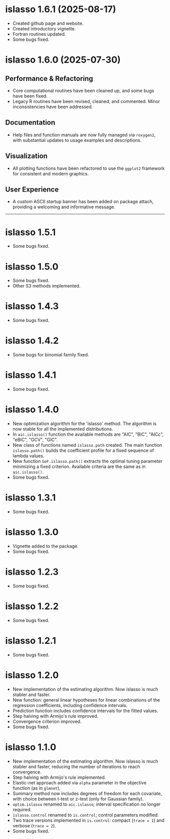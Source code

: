 # islasso 1.6.1 (2025-08-17)

- Created github page and website.
- Created introductory vignette.
- Fortran routines updated.
- Some bugs fixed.

# islasso 1.6.0 (2025-07-30)

## Performance & Refactoring
- Core computational routines have been cleaned up, and some bugs have been fixed.
- Legacy R routines have been revised, cleaned, and commented. Minor inconsistencies have been addressed.

## Documentation
- Help files and function manuals are now fully managed via `roxygen2`, with substantial updates to usage examples and descriptions.

## Visualization
- All plotting functions have been refactored to use the `ggplot2` framework for consistent and modern graphics.

## User Experience
- A custom ASCII startup banner has been added on package attach, providing a welcoming and informative message.

---

# islasso 1.5.1

- Some bugs fixed.

# islasso 1.5.0

- Some bugs fixed.
- Other S3 methods implemented.

# islasso 1.4.3

- Some bugs fixed.

# islasso 1.4.2

- Some bugs for binomial family fixed.

# islasso 1.4.1

- Some bugs fixed.

# islasso 1.4.0

- New optimization algorithm for the 'islasso' method. The algorithm is now stable for all the implemented distributions.
- In `aic.islasso()` function the available methods are "AIC", "BIC", "AICc", "eBIC", "GCV", "GIC".
- New class of functions named `islasso.path` created. The main function `islasso.path()` builds the coefficient profile for a fixed sequence of lambda values.
- New function `GoF.islasso.path()` extracts the optimal tuning parameter minimizing a fixed criterion. Available criteria are the same as in `aic.islasso()`.
- Some bugs fixed.

# islasso 1.3.1

- Some bugs fixed.

# islasso 1.3.0

- Vignette added to the package.
- Some bugs fixed.

# islasso 1.2.3

- Some bugs fixed.

# islasso 1.2.2

- Some bugs fixed.

# islasso 1.2.1

- Some bugs fixed.

# islasso 1.2.0

- New implementation of the estimating algorithm. Now islasso is much stabler and faster.
- New function: general linear hypotheses for linear combinations of the regression coefficients, including confidence intervals.
- Prediction function includes confidence intervals for the fitted values.
- Step halving with Armijo's rule improved.
- Convergence criterion improved.
- Some bugs fixed.

# islasso 1.1.0

- New implementation of the estimating algorithm. Now islasso is much stabler and faster, reducing the number of iterations to reach convergence.
- Step halving with Armijo's rule implemented.
- Elastic-net approach added via `alpha` parameter in the objective function (as in `glmnet`).
- Summary method now includes degrees of freedom for each covariate, with choice between t-test or z-test (only for Gaussian family).
- `optim.islasso` renamed to `aic.islasso`; interval specification no longer required.
- `islasso.control` renamed to `is.control`; control parameters modified.
- Two trace versions implemented in `is.control`: compact (`trace = 1`) and verbose (`trace = 2`).
- Some bugs fixed.
